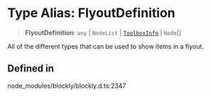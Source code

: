 # Type Alias: FlyoutDefinition

> **FlyoutDefinition**: `any` \| `NodeList` \| [`ToolboxInfo`](ToolboxInfo.md) \| `Node`[]

All of the different types that can be used to show items in a flyout.

## Defined in

node_modules/blockly/blockly.d.ts:2347
